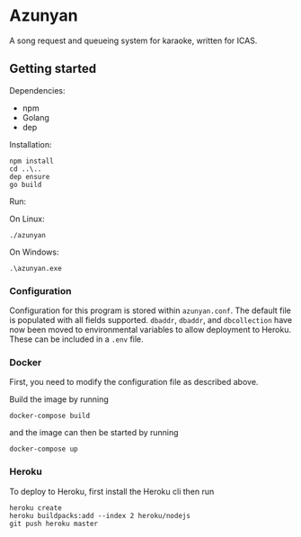 # Azunyan
A song request and queueing system for karaoke, written for ICAS.

## Getting started
Dependencies:
- npm
- Golang
- dep

Installation:

```
npm install
cd ..\..
dep ensure
go build
```
Run:

On Linux:

```
./azunyan
```

On Windows:

```
.\azunyan.exe
```

### Configuration
Configuration for this program is stored within `azunyan.conf`. The default file is populated with all fields supported. 
`dbaddr`, `dbaddr`, and `dbcollection` have now been moved to environmental variables to allow deployment to Heroku. These can be included in a `.env` file.

### Docker
First, you need to modify the configuration file as described above.


Build the image by running 
```
docker-compose build
```
and the image can then be started by running
```
docker-compose up
```

### Heroku
To deploy to Heroku, first install the Heroku cli then run
```
heroku create
heroku buildpacks:add --index 2 heroku/nodejs
git push heroku master
```